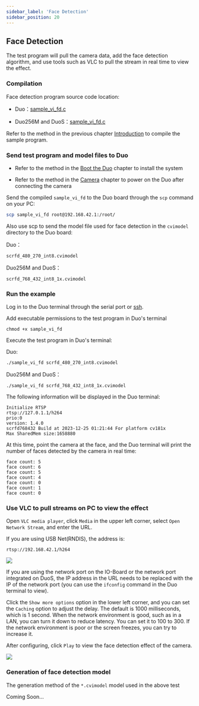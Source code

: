 ```yaml
---
sidebar_label: 'Face Detection'
sidebar_position: 20
---
```


## Face Detection

The test program will pull the camera data, add the face detection algorithm, and use tools such as VLC to pull the stream in real time to view the effect.

### Compilation

Face detection program source code location:

- Duo：[sample_vi_fd.c](https://github.com/milkv-duo/cvitek-tdl-sdk-cv180x/blob/main/sample/cvi_tdl/sample_vi_fd.c)

- Duo256M and DuoS：[sample_vi_fd.c](https://github.com/milkv-duo/cvitek-tdl-sdk-sg200x/blob/main/sample/cvi_tdl/sample_vi_fd.c)

Refer to the method in the previous chapter [Introduction](https://milkv.io/docs/duo/application-development/tdl-sdk/tdl-sdk-introduction) to compile the sample program.

### Send test program and model files to Duo

- Refer to the method in the [Boot the Duo](https://milkv.io/docs/duo/getting-started/boot) chapter to install the system

- Refer to the method in the [Camera](https://milkv.io/docs/duo/camera/gc2083) chapter to power on the Duo after connecting the camera

Send the compiled `sample_vi_fd` to the Duo board through the `scp` command on your PC:

```bash
scp sample_vi_fd root@192.168.42.1:/root/
```

Also use scp to send the model file used for face detection in the `cvimodel` directory to the Duo board:

Duo：
```
scrfd_480_270_int8.cvimodel
```

Duo256M and DuoS：
```
scrfd_768_432_int8_1x.cvimodel
```

### Run the example

Log in to the Duo terminal through the serial port or [ssh](https://milkv.io/docs/duo/getting-started/setup#ssh).

Add executable permissions to the test program in Duo's terminal

```
chmod +x sample_vi_fd
```

Execute the test program in Duo's terminal:

Duo:
```
./sample_vi_fd scrfd_480_270_int8.cvimodel
```

Duo256M and DuoS：
```
./sample_vi_fd scrfd_768_432_int8_1x.cvimodel
```

The following information will be displayed in the Duo terminal:
```
Initialize RTSP
rtsp://127.0.1.1/h264
prio:0
version: 1.4.0
scrfd768432 Build at 2023-12-25 01:21:44 For platform cv181x
Max SharedMem size:1658880
```

At this time, point the camera at the face, and the Duo terminal will print the number of faces detected by the camera in real time:
```
face count: 5
face count: 6
face count: 5
face count: 4
face count: 0
face count: 1
face count: 0
```

### Use VLC to pull streams on PC to view the effect

Open `VLC media player`, click `Media` in the upper left corner, select `Open Network Stream`, and enter the URL.

If you are using USB Net(RNDIS), the address is:
```
rtsp://192.168.42.1/h264
```

<Image src='/docs/duo/duo-vlc-stream-setup.jpg' minWidth='40%' maxWidth='60%' align='center' />

If you are using the network port on the IO-Board or the network port integrated on DuoS, the IP address in the URL needs to be replaced with the IP of the network port (you can use the `ifconfig` command in the Duo terminal to view).

Click the `Show more options` option in the lower left corner, and you can set the `Caching` option to adjust the delay. The default is 1000 milliseconds, which is 1 second. When the network environment is good, such as in a LAN, you can turn it down to reduce latency. You can set it to 100 to 300. If the network environment is poor or the screen freezes, you can try to increase it.

After configuring, click `Play` to view the face detection effect of the camera.

<Image src='/docs/duo/tdl-sdk/duo-tdl-sdk-face-detection.jpg' minWidth='50%' maxWidth='80%' align='center' />

### Generation of face detection model

The generation method of the `*.cvimodel` model used in the above test

Coming Soon...